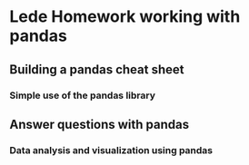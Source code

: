 # Lede Homework working with pandas 


## Building a pandas cheat sheet 

### Simple use of the pandas library

## Answer questions with pandas

### Data analysis and visualization using pandas